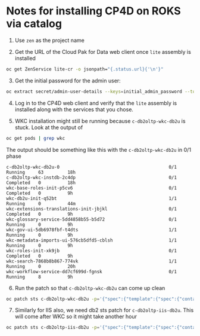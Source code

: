 # Notes for installing CP4D on ROKS via catalog
1. Use `zen` as the project name

2. Get the URL of the Cloud Pak for Data web client once `lite` assembly is installed
```bash
oc get ZenService lite-cr -o jsonpath="{.status.url}{'\n'}"
```

3. Get the initial password for the admin user:
```bash
oc extract secret/admin-user-details --keys=initial_admin_password --to=-
```

4. Log in to the CP4D web client and verify that the `lite` assembly is installed along with the services that you chose.

5. WKC installation might still be running because `c-db2oltp-wkc-db2u` is stuck. Look at the output of
```bash
oc get pods | grep wkc
```
The output should be something like this with the `c-db2oltp-wkc-db2u` in 0/1 phase
```
c-db2oltp-wkc-db2u-0                                         0/1     Running     63         18h
c-db2oltp-wkc-instdb-2c4dp                                   0/1     Completed   0          18h
wkc-base-roles-init-p5cv6                                    0/1     Completed   0          9h
wkc-db2u-init-q52bt                                          1/1     Running     0          44m
wkc-extensions-translations-init-jbjkl                       0/1     Completed   0          9h
wkc-glossary-service-5dd4858b55-b5d72                        0/1     Running     0          9h
wkc-gov-ui-5db6978fbf-t4dts                                  1/1     Running     0          9h
wkc-metadata-imports-ui-576cb5dfd5-cblsh                     1/1     Running     0          9h
wkc-roles-init-xk9jb                                         0/1     Completed   0          9h
wkc-search-7868b8b867-774vk                                  1/1     Running     0          20h
wkc-workflow-service-dd7cf699d-fgnsk                         0/1     Running     8          9h
```

6. Run the patch so that `c-db2oltp-wkc-db2u` can come up clean
```bash
oc patch sts c-db2oltp-wkc-db2u -p='{"spec":{"template":{"spec":{"containers":[{"name":"db2u","tty":false}]}}}}}'
```

7. Similarly for IIS also, we need db2 sts patch for `c-db2oltp-iis-db2u`. This will come after WKC so it might take another hour
```bash
oc patch sts c-db2oltp-iis-db2u -p='{"spec":{"template":{"spec":{"containers":[{"name":"db2u","tty":false}]}}}}}'
```
